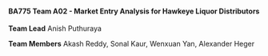 #### BA775 Team A02 - Market Entry Analysis for Hawkeye Liquor Distributors
__Team Lead__
Anish Puthuraya

__Team Members__
Akash Reddy,
Sonal Kaur,
Wenxuan Yan,
Alexander Heger
